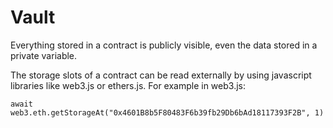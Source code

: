 # Vault

Everything stored in a contract is publicly visible, even the data stored in a private variable.

The storage slots of a contract can be read externally by using javascript libraries like web3.js or ethers.js.
For example in web3.js:

`await web3.eth.getStorageAt("0x4601B8b5F80483F6b39fb29Db6bAd18117393F2B", 1)`

